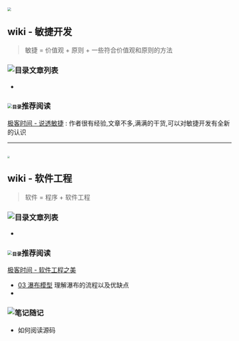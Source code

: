 ## <img src="https://www.wangbase.com/blogimg/asset/201903/bg2019030701.jpg" style="zoom:50%;" />

## wiki - 敏捷开发

> 敏捷 = 价值观 + 原则 + 一些符合价值观和原则的方法

### ![目录](https://tva1.sinaimg.cn/large/006tNbRwgy1gasxauqwyhj300w00w0md.jpg)文章列表

- 



### <img src="https://s2.ax1x.com/2020/01/11/l5minI.png" alt="目录" style="zoom:65%;" />推荐阅读

[极客时间 - 说透敏捷](https://time.geekbang.org/column/article/185408) : 作者很有经验,文章不多,满满的干货,可以对敏捷开发有全新的认识



------

## <img src="https://static001.geekbang.org/resource/image/e9/56/e9750cc30ae21fda432a4090fb49c356.jpg" style="zoom:30%;" />

## wiki - 软件工程

>  软件 = 程序 + 软件工程

### ![目录](https://tva1.sinaimg.cn/large/006tNbRwgy1gasxauqwyhj300w00w0md.jpg)文章列表

- 



### <img src="https://s2.ax1x.com/2020/01/11/l5minI.png" alt="目录" style="zoom:65%;" />推荐阅读

[极客时间 -  软件工程之美](https://time.geekbang.org/column/article/82337)

-  [03 瀑布模型](https://time.geekbang.org/column/article/83598) 理解瀑布的流程以及优缺点
- 

### ![笔记](https://tva1.sinaimg.cn/large/006tNbRwgy1gasxcu58e3j300w00w0fw.jpg)随记

- 如何阅读源码
